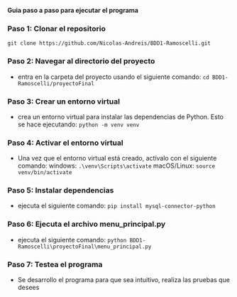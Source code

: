 **Guia paso a paso para ejecutar el programa**

### Paso 1: Clonar el repositorio
`git clone https://github.com/Nicolas-Andreis/BDD1-Ramoscelli.git`

### Paso 2: Navegar al directorio del proyecto
- entra en la carpeta del proyecto usando el siguiente comando: 
`cd BDD1-Ramoscelli/proyectoFinal`

### Paso 3: Crear un entorno virtual
-  crea un entorno virtual para instalar las dependencias de Python. Esto se hace ejecutando:
`python -m venv venv`

### Paso 4: Activar el entorno virtual
- Una vez que el entorno virtual está creado, actívalo con el siguiente comando:
windows: `.\venv\Scripts\activate`
macOS/Linux: `source venv/bin/activate`

### Paso 5: Instalar dependencias
- ejecuta el siguiente comando:
`pip install mysql-connector-python`

### Paso 6: Ejecuta el archivo menu_principal.py
- ejecuta el siguiente comando:
`python BDD1-Ramoscelli\proyectoFinal\menu_principal.py`

### Paso 7: Testea el programa
- Se desarrollo el programa para que sea intuitivo, realiza las pruebas que desees